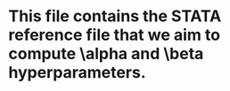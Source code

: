 # This file contains the STATA reference file that we aim to compute \alpha and \beta hyperparameters. 


